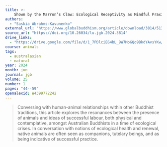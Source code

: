 ```yaml
---
title: >-
    Shown by the Marron’s Claw: Ecological Receptivity as Mindful Praxis
authors:
  - "Saskia Abrahms‐Kavunenko"
external_url: "https://www.globalbuddhism.org/article/download/3814/5136"
source_url: "https://doi.org/10.26034/lu.jgb.2024.3814"
drive_links:
  - "https://drive.google.com/file/d/1_7PDlciEG4bL_9W7MoGQo9BkdYAvsYKw/view?usp=drivesdk"
course: animals
tags:
  - australasian
  - natural
year: 2024
month: jun
journal: jgb
volume: 25
number: 1
pages: "44--59"
openalexid: W4399772242
---
```


> Conversing with human-animal relationships within other Buddhist traditions, this article explores the resonances between the presence of animals and ideas of successful labour, both physical and contemplative, amongst Australian Buddhists in a time of ecological crises.
> In conversation with notions of ecological health and renewal, native animals are often seen as companions, tutelary beings, and as being indicative of successful practice.

